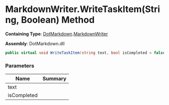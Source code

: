 # MarkdownWriter\.WriteTaskItem\(String, Boolean\) Method

**Containing Type**: [DotMarkdown](../../README.md)\.[MarkdownWriter](../README.md)

**Assembly**: DotMarkdown\.dll

```csharp
public virtual void WriteTaskItem(string text, bool isCompleted = false)
```

### Parameters

| Name | Summary |
| ---- | ------- |
| text | |
| isCompleted | |

